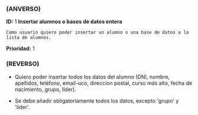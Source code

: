 ### (ANVERSO)
**ID:** 1 **Insertar alumnos o bases de datos entera**

`Como usuario quiero poder insertar un alumno o una base de datos a la lista de alumnos.`

**Prioridad:** 1

### (REVERSO)


* Quiero poder insertar todos los datos del alumno (DNI, nombre, apellidos, teléfono, email-uco, direccion postal, curso más alto, fecha de nacimiento, grupo, líder).

* Se debe añadir obligatoriamente todos los datos, excepto 'grupo' y 'líder'.
